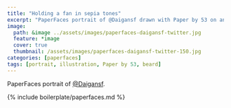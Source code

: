 ```yaml
---
title: "Holding a fan in sepia tones"
excerpt: "PaperFaces portrait of @Daigansf drawn with Paper by 53 on an iPad."
image: 
  path: &image ../assets/images/paperfaces-daigansf-twitter.jpg 
  feature: *image
  cover: true
  thumbnail: /assets/images/paperfaces-daigansf-twitter-150.jpg
categories: [paperfaces]
tags: [portrait, illustration, Paper by 53, beard]
---
```


PaperFaces portrait of [@Daigansf](https://twitter.com/Daigansf).

{% include boilerplate/paperfaces.md %}
